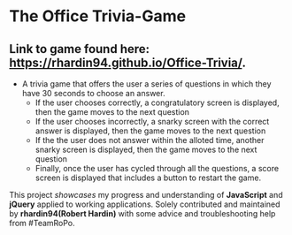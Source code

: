 # The Office Trivia-Game
## Link to game found here: https://rhardin94.github.io/Office-Trivia/.
* A trivia game that offers the user a series of questions in which they have 30 seconds to choose an answer.
    * If the user chooses correctly, a congratulatory screen is displayed, then the game moves to the next question
    * If the user chooses incorrectly, a snarky screen with the correct answer is displayed, then the game moves to the next question
    * If the the user does not answer within the alloted time, another snarky screen is displayed, then the game moves to the next question
    * Finally, once the user has cycled through all the questions, a score screen is displayed that includes a button to restart the game.

This project *showcases* my progress and understanding of **JavaScript** and **jQuery** applied to working applications.
Solely contributed and maintained by **rhardin94(Robert Hardin)** with some advice and troubleshooting help from #TeamRoPo.

